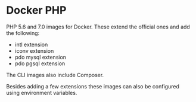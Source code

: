 # Docker PHP
PHP 5.6 and 7.0 images for Docker. These extend the official ones and add the following:
* intl extension
* iconv extension
* pdo mysql extension
* pdo pgsql extension

The CLI images also include Composer.

Besides adding a few extensions these images can also be configured using environment variables.

